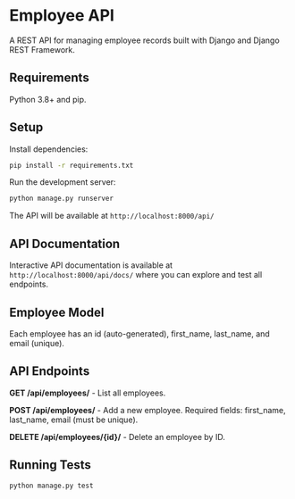 # Employee API

A REST API for managing employee records built with Django and Django REST Framework.

## Requirements

Python 3.8+ and pip.

## Setup

Install dependencies:

```bash
pip install -r requirements.txt
```

Run the development server:

```bash
python manage.py runserver
```

The API will be available at `http://localhost:8000/api/`

## API Documentation

Interactive API documentation is available at `http://localhost:8000/api/docs/` where you can explore and test all endpoints.

## Employee Model

Each employee has an id (auto-generated), first_name, last_name, and email (unique).

## API Endpoints

**GET /api/employees/** - List all employees.

**POST /api/employees/** - Add a new employee. Required fields: first_name, last_name, email (must be unique).

**DELETE /api/employees/{id}/** - Delete an employee by ID.

## Running Tests

```bash
python manage.py test
```

